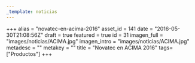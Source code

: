 ```yaml
---
_template: noticias
---
```






+++
alias = "novatec-en-acima-2016"
asset_id = 141
date = "2016-05-30T21:08:56Z"
draft = true
featured = true
id = 31
imagen_full = "images/noticias/ACIMA.jpg"
imagen_intro = "images/noticias/ACIMA.jpg"
metadesc = ""
metakey = ""
title = "Novatec en ACIMA 2016"
tags= ["Productos"]
+++
<!--more-->
